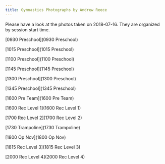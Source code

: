 ```yaml
---
title: Gymnastics Photographs by Andrew Reece
---
```

<link href='/style.css' rel='stylesheet'/>
Please have a look at the photos taken on 2018-07-16. They are organized by session start time.

[0930 Preschool](0930 Preschool)

[1015 Preschool](1015 Preschool)

[1100 Preschool](1100 Preschool)

[1145 Preschool](1145 Preschool)

[1300 Preschool](1300 Preschool)

[1345 Preschool](1345 Preschool)

[1600 Pre Team](1600 Pre Team)

[1600 Rec Level 1](1600 Rec Level 1)

[1700 Rec Level 2](1700 Rec Level 2)

[1730 Trampoline](1730 Trampoline)

[1800 Op Nov](1800 Op Nov)

[1815 Rec Level 3](1815 Rec Level 3)

[2000 Rec Level 4](2000 Rec Level 4)

